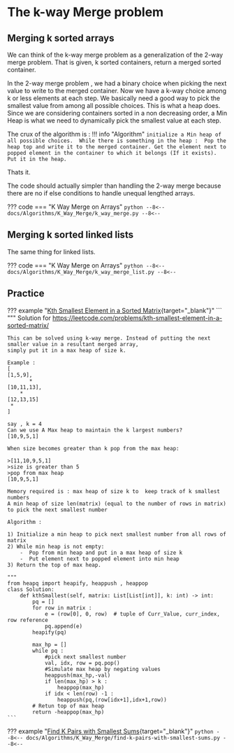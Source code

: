 #  The k-way Merge problem

## Merging k sorted arrays

We can think of the k-way merge problem as a generalization of the 2-way merge problem. That is given, k sorted containers, return a merged sorted container.

In the 2-way merge problem , we had a binary choice when picking the next value to write to the merged container. 
Now we have a k-way choice among k or less elements at each step. We basically need a good way to pick the smallest value from among all possible choices. This is what a heap does. Since we are considering containers sorted in a non decreasing order, a Min Heap is what we need to dynamically pick the smallest value at each step.

The crux of the algorithm is :
!!! info "Algorithm"
    ```
    initialize a Min heap of all possible choices. 
    While there is something in the heap : 
       Pop the heap top and write it to the merged container.
       Get the element next to popped element in the container to which it belongs (If it exists). Put it in the heap.
    ```

Thats it.

The code should actually simpler than handling the 2-way merge because there are no if else conditions to handle unequal lengthed arrays.
 
??? code
    === "K Way Merge on Arrays"
    ```python
    --8<--
    docs/Algorithms/K_Way_Merge/k_way_merge.py
    --8<--
    ```

## Merging k sorted linked lists

The same thing for linked lists. 

??? code
    === "K Way Merge on Arrays"
        ```python
        --8<--
        docs/Algorithms/K_Way_Merge/k_way_merge_list.py
        --8<--
        ```

## Practice

??? example "[Kth Smallest Element in a Sorted Matrix](https://leetcode.com/problems/kth-smallest-element-in-a-sorted-matrix/){target="_blank"}"
    ```
    """
    Solution for https://leetcode.com/problems/kth-smallest-element-in-a-sorted-matrix/

    This can be solved using k-way merge. Instead of putting the next smaller value in a resultant merged array, 
    simply put it in a max heap of size k.
    
    Example :
    [
    [1,5,9],
           *
    [10,11,13],
        *
    [12,13,15]
     *
    ]
    
    say , k = 4
    Can we use A Max heap to maintain the k largest numbers?
    [10,9,5,1]
    
    When size becomes greater than k pop from the max heap:
    
    >[11,10,9,5,1]
    >size is greater than 5 
    >pop from max heap
    [10,9,5,1]
    
    Memory required is : max heap of size k to  keep track of k smallest numbers
    A min heap of size len(matrix) (equal to the number of rows in matrix) to pick the next smallest number
    
    Algorithm :
    
    1) Initialize a min heap to pick next smallest number from all rows of matrix
    2) While min heap is not empty:
        -  Pop from min heap and put in a max heap of size k
        -  Put element next to popped element into min heap  
    3) Return the top of max heap.
    
    """
    from heapq import heapify, heappush , heappop
    class Solution:
        def kthSmallest(self, matrix: List[List[int]], k: int) -> int:
            pq = []
            for row in matrix : 
                e = (row[0], 0, row)  # tuple of Curr_Value, curr_index, row reference
                pq.append(e)
            heapify(pq)
            
            max_hp = []
            while pq :
                #pick next smallest number
                val, idx, row = pq.pop()
                #Simulate max heap by negating values
                heappush(max_hp,-val)
                if len(max_hp) > k :
                    heappop(max_hp)
                if idx < len(row) -1 :
                    heappush(pq,(row[idx+1],idx+1,row))
            # Retun top of max heap
            return -heappop(max_hp) 
    ```

??? example "[Find K Pairs with Smallest Sums](https://leetcode.com/problems/find-k-pairs-with-smallest-sums/description/){target="_blank"}"
    ```python
    --8<--
    docs/Algorithms/K_Way_Merge/find-k-pairs-with-smallest-sums.py
    --8<--
    ```
